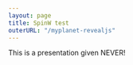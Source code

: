 ```yaml
---
layout: page
title: SpinW test
outerURL: "/myplanet-revealjs"
---
```


This is a presentation given NEVER!